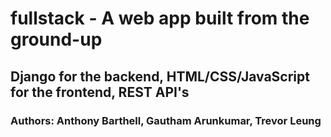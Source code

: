 # fullstack - A web app built from the ground-up
## Django for the backend, HTML/CSS/JavaScript for the frontend, REST API's
### Authors: Anthony Barthell, Gautham Arunkumar, Trevor Leung
